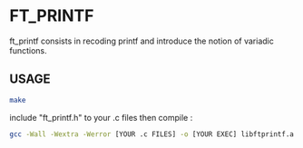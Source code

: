 # FT_PRINTF

ft_printf consists in recoding printf and introduce the notion of variadic functions.

## USAGE

```bash
make
```
include "ft_printf.h" to your .c files then compile :

```bash
gcc -Wall -Wextra -Werror [YOUR .c FILES] -o [YOUR EXEC] libftprintf.a
```
